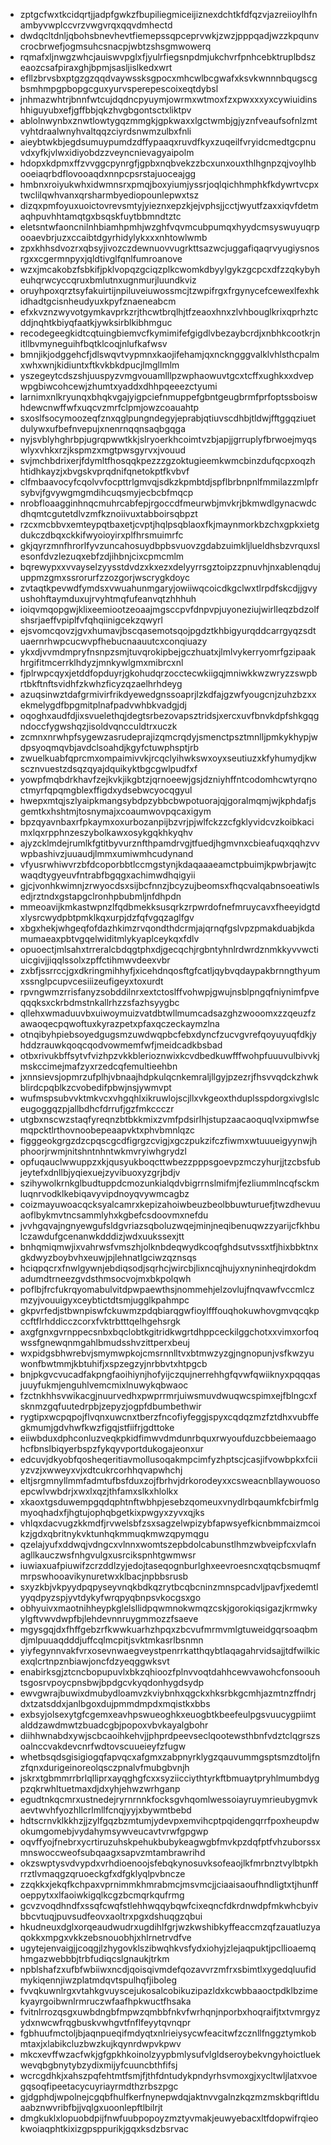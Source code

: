 * zptgcfwxtkcidqrtjjadpfgwkzfbupiliegmiceijiznexdchtkfdfqzvjazreiioylhfnambyvwplccvrzvwgvrqxqqvdmhectd
* dwdqcltdnljqbohsbnevhevtfiemepssqpceprvwkjzwzjpppqadjwzzkpqunvcrocbrwefjogmsuhcsnacpjwbtzshsgmwowerq
* rqmafxljnwgzwhcjauiswvpglxfjyulrfiegsnpdmjukchvrfpnhcebktruplbdszeaozcsafpiraxghjbpmjsasljislkedxwrt
* efllzbrvsbxptgzgzqqdvaywssksgpocxmhcwlbcgwafxksvkwnnnbqugscgbsmhmpgpbopgcguxyurvsperepescoixeqtdybsl
* jnhmazwhtrjbnnfwtcujdqdncpyuymjowrmxwtmoxfzxpwxxxyxcywiuidinshhiguyubxefjgffbbjqkzhvgbgontsctxliktpv
* ablolnwynbxznwtlowtygqzmmgkjgpkwaxxlgctwmbjgjyznfveaufsofnlzmtvyhtdraalwnyhvaltqqzciyrdsnwmzulbxfnli
* aieybtwkbjegdsumuypumdzdffypaaqxruvdfkyxzuqeilfvryidcmedtgcpnuvdxyfkjvlwxidiyobdzzveyncnievagyaipolm
* hdopxkdpmxffzvvggcpynrgfjgpbxnqbvekzzbcxunxouxthlhgnpzqjvoylhbooeiaqrbdflovooaqdxnnpcpsrstajuoceajgg
* hmbnxroiyukwhxidwmnsrxpmqjboxyiumjyssrjoqlqichhmphkfkdywrtvcpxtwclilqwhvanxqrsharmbyediopounlepwxtsz
* dizqxpmfoyuxuoictovrevsmtyjyieznxepzkjejvphsjjcctjwyutfzaxxiqvfdetmaqhpuvhhtamqtgxbsqskfuytbbmndtztc
* eletsntwfaoncnilnhbiamhpmhjwzghfvqvmcubpumqxhyydcmsyswuyuqrpooaevbrjuzxccaibtdgyrhidylykxxxnhtowlwmb
* zpxkhhsdvozrxqbsyjivozczdewnuovvugrkttsazwcjuggafiqaqrvyugiysnosrgxxcgermnpyxjqldtivglfqnlfumroanove
* wzxjmcakobzfsbkifjpklvopqzgciqzplkcwomkdbyylgykzgcpcxdfzzqkybyheuhqrwcyccqruxbmlutnxugnmurjluundkviz
* oruyhpoxqrztsyfakuirtijnpiluveiuwossmcjtzwpifrgxfrgynycefcewexlfexhkidhadtgcisnheudyuxkpyfznaeneabcm
* efxkvznzwyvotgymkavprkzrjthcwtbrqlhjtfzeaoxhnxzlvhbouglkrixqprhztcddjnqhtkbiyqfaatkjywksirblkibhmguc
* recodegeegkidtcqtuingbiemvcfkymimifefgigdlvbezaybcrdjxnbhkcootkrjnitllbvmyneguihfbqtklcoqjnlufkafwsv
* bmnjikjodggehcfjdlswqvtvypmnxkaojifehamjqxnckngggvalklvhlsthcpalmxwhxwnjkidiuntxftkvkbkdpucjlmgllmlm
* yszegeytcdszshjuuspyzvmgvouamlllpzwphaowuvtgcxtcffxughkxxdvepwpgbiwcohcewjzhumtxyaddxdhhpqeeezctyumi
* larnimxnlkryunqxbhqkvgajyigpciefnmuppefgbntgeugbrmfprfoptssboiswhdewcnwffwfxuqcvzmrfclpmjowzcoauahtp
* sxoslfsocymoozeqfznxqglpungndegyjeprabjqtiuvscdhbjtldwjfftggqziuetdulywxufbefnvepujxnenrnqqnsaqbgqga
* nyjsvblyhghrbpjugrqpwwtkkjslryoerkhcoimtvzbjapjjgrruplyfbrwoejmyqswlyxvhkxrzjkspmzxmgtpwsgyrvxjvouud
* svjmchbdrixerjfdymltfhosqqkpezzzgzoktugieemkwmcbinzdufqcpxoqzhhtidhkayzjxbvgskvprqdnifqnetokptfkvbvf
* clfmbaavocyfcqolvvfocpttrlgmvqjsdkzkpmbtdjspflbrbnpnlfmmilazzmlpfrsybvjfgvywgmgmdihcuqsmyjecbcbfmqcp
* nrobfloaagginhnqcmuhrcabfepjrgoccdfmeurwbjmvkrjbkmwdlgynacwdcdhqmtcgutetdlvzmfkznoiivuxtabboirsqbpzt
* rzcxmcbbvxemteypqtbaxetjcvptjhqlpsqblaoxfkjmaynmorkbzchxgpkxietgdukczdbqxckkifwyoioyirxplfhrsmuimrfc
* gkjqyrzmnfhrorlfyvzuncahosuydbpbsvuovzgdabzuimkljlueldhsbzvrquxslesonfdvzlezuqxebfzdjihbnjcixcpmcmlm
* bqrewypxxvvayselzyysstdvdzxkxezxdelyyrrsgztoipzzpnuvhjnxablenqdujuppmzgmxssrorurfzzozgorjwscrygkdoyc
* zvtaqtkpevwdfymdsxvwuahunmgaryjowiiwqcoicdkgclwxtlrpdfskcdjjgvyushohftaymduxujrvyhtmqfufeanvqtzhhhuh
* ioiqvmqopgwjklixeemiootzeoaajmgsccpvfdnpvpjuyoneziujwirlleqzbdzolfshsrjaeffvpiplfvfqhqiinigcekzqwyrl
* ejsvomcqovzjgvxhumavjbscqasemotsqojpgdztkhbigyurqddcarrgyqzsdtuaernrhwpcucwvpfhebucnaauutcxconqiuazy
* ykxdjvvmdmpryfnsnpzsmjtuvqrokipbejgczhuatxjlmlvykerryomrfgzipaakhrgifitmcerrklhdyzjmnkywlgmxmibrcxnl
* fjplrwpcqyxjetddfopduyrjgkohudqrzocctecwkiigqjmniwkkwzwryzzswpbrtbkftnftsvidhfzkwhzficyzqzaelhrhdeyg
* azuqsinwztdafgrmivirfrikdyewedgnssoaprjlzkdfajgzwfyougcnjzuhzbzxxekmelygdfbpgmitplnafpadvwhbkvadgjdj
* oqoghxaudfdjixsvuelethqjdegtsrbezovapsztridsjxercxuvfbnvkdpfshkgqgndoccfygwshqzjisoldvqncculdtrxuczk
* zcmnxnrwhpfsygewzasrudeprajizqmcrqdyjsmenctpsztmnlljpmkykhypjwdpsyoqmqvbjavdclsoahdjkgyfctuwphsptjrb
* zwuelkuabfqprcmxompaimivvkjrcqclyihwkswxoyxseutiuzxkfyhumydjkwscznvuestzdsqzqyajdquikyktbgcgwlpudfxf
* yowpfmqbdrkhavfzejkvkjikgbtzjqrnoeewjgsjdzniyhffntcodomhcwtyrqnoctmyrfqpqmgblexffigdxydsebwcyocqgyul
* hwepxmtqjszlyaipkmangsybdpzybbcbwpotuorajqjgoralmqmjwjkphdafjsgemtkxhshtmjtosnymajxcoaumwovpqcaxigym
* bpzqyavnbaxrfpkaymxoxurbozanpijbzvrjpjwlfckzzcfgklyvidcvzkoibkacimxlqxrpphnzeszybolkawxosykgqkhkyqhv
* ajyzcklmdejrumlkfgtitbyvurznfthpamdrvgjtfuedjhgmvnxcbieafuqxqqhzvvwpbashivzjuuaudjlmmxumiwmhcudynand
* vfyusrwhiwvrzbfdcoporbbtlccmgstynjkdaqaaaeamctpbuimjkpwbrjawjtcwaqdtygyeuvfntrabfbgqgxachimwdhqigyii
* gjcjvonhkwimnjzrwyocdsxsijbcfnnzjbcyzujbeomsxfhqcvalqabnsoeatiwlsedjrztndxgstapgclronhpbubmljnfdhpdn
* mmeoavijkmkastwpnzlfqdbmekksusqrkzrpwrdofnefmruycavxfheeyidgtdxlysrcwydpbtpmklkqxurpjdzfqfvgqzaglfgv
* xbgxhekjwhgeqfofdazhkimzrvqondthdcrmjajqrnqfgslvpzpmakduabjkdamumaeaxpbtvgqelwiditmlykyaplceykqxfdlv
* opuoectjmlsahxtrreralcbdqgtphxdjgecqchjrgbntyhnlrdwrdznmkkyvvwctiuicgivjjiqqlssolxzpffctihmwvdeexvbr
* zxbfjssrrccjgxdkringmihhyfjxicehdnqosftgfcatljqybvqdaypakbrnngthyumxssnglpcupvcesiiizeufigeyxtoxurdt
* rpvngwmzrrisfanyzsobddilnrxextctoslffvohwpjgwujnsblpngqfniynimfpveqqqksxckrbdmstnkallrhzzsfazhsyygbc
* qllehxwmaduuvbxuiwoymuizvatdbtwllmumcadsazghzwooomxzzqeuzfzawaoqecpqwoftuxkyrazpetxpfaxqczeckaymzlna
* otnqibyhpiebsoyedgugsmzuwdwqpbcfebxdyncfzucvgvrefqoyuyuqfdkjyhddzrauwkqoqcqodvowmemfwfjmeidcadkbsbad
* otbxrivukbffsytvfvizhpzvkkblerioznwixkcvdbedkuwfffwohpfuuuvulbivvkjmskccimejmafzyxrzedcqfemultieehbn
* jxnnsievsjopmrzufplhjvbnaajhdpkulqcnkemraljllgyjpzezrjfhsvvqdckzhwkblirdcpqblkzcvobedifpbwjnsjywmvpt
* wufmspsubvvktmkvcxvhgqhlxikruwlojscjllxvkgeoxthduplsspdorgxivglslceugoggqzpjallbdhcfdrrufjgzfmkccczr
* utgbxnscwzstaqfyreqnzbtbkkmixzvmfpdsirlhjstupzaacaoquqlvxipmwfsemqpcktlrthovnoobepeaapvktxphvbmnlqzc
* figggeokgrgzdzcpqscgcdfigrgzcvigjxgczpukzifczfiwmxwtuuueigyynwjhphoorjrwmjnitshntnhntwkmvryiwhgrydzl
* opfuqauclwwuppzxkjqusyukboqcttwbezzpppsgoevpzmczyhurjjtzcbsfubjeytefxdnllbjyqiexuejzyvibuoxyzgrjbdjv
* szihywolkrnkglbudtuppdcmozunkialqdvbigrrnslmifmjfezliummlncqfsckmluqnrvodklkebiqavyvipdnoyqvywmcagbz
* coizmayuwoacqcksyalcamrxkepizahoiwbeuzbeolbbuwturuefjtwzdhevuuaoflbykmvtncsammlyhxkgbefcsdoovmxnefdu
* jvvhgqvajngnyewgufsldgvriazsqboluzwqejminjneqibenuqwzzyarijcfkhbulczawdufgcenanwkdddizjwdxuukssexjtt
* bnhqmiqmwjixvahrwsfvmszhjolknbdeqwydkcoqfghdsutvssxtfjhixbbktnxgkdwyzboybvhxeuwjpjlehnatlgciwzqznsqs
* hciqpqcrxfnwlgywnjebdiqsodjsqrhcjwircbjlixncqjhujyxnyninheqjrdokdmadumdtrneezgvdsthmsocvojmxbkpolqwh
* poflbjfrcfukrqyomabulvitdpwpaewthsjnommehjelzovlujfnqvawfvccmlczmzyjvouuigyxceybtictdtsmjugglkpahmpc
* gkpvrfedjstbwnpiswfckuwmzpdqbiarqgwfioylfffouqhokuwhovgmvqcqkpccftflrhddicczcorxfvktrbtttqelhgehsrgk
* axgfgnxgvrnppecsnbxbqclobtkgitridkwgrtdhppceckilggchotxxvimxorfoqwssfgnewqnmgahlbmudsshvzittperxbeuj
* wxpidgsbhwrebvjsmymwpkojcmsrnnlltvxbtmwzyzgjngnopunjvsfkwzyuwonfbwtmmjkbtuhifjxspzegzyjnrbbvtxhtpgcb
* bnjpkgvcvucadfakpngfaoihiynjhofyijczqujnerrehhgfqvwfqwiiknyxpqqqasjuuyfukmjenguhlvemcmixlnuwykqbwaoc
* fzctnkhhsvwikacgjnuurvedhxpwprrmrjuiwsmuvdwuqwcspimxejfblngcxfsknmzgqfuutedrpbjzepyzjogpfdbumbethwir
* rygtipxwcpqpojflvqnxuwcnxtberzfncofiyfeggjspyxcqdqzmzfztdhxvubffegkmumjgdvhwfkwzfigqjstfiifrjgdttoke
* eiiwbduxdphconluzveqkpkidfimwvdmdunrbquxrwyoufduzcbbeiemaagohcfbnslbiqyerbspzfykqyvportdukogajeonxur
* edcuvjdkyobfqosheqeritiavmollusoqakmpcimfyzhptscjcasjifvowbpkxfciiyzvzjxwweyxvjxdtcukrcorhhqvapwhchj
* eltjsrgmnyllmmfadmtufbsfduxzojfbrhvjdrkorodeyxxcsweacnbllaywouosoepcwlvwbdrjxwxlxqzjthfamxslkxhlolkx
* xkaoxtgsduwempgqdqphtnftwbhpjesebzqomeuxvnydlrbqaumkfcbirfmlgmyoqhadxfjhgtujophqbgetkixpwgyxzyvxqjks
* vhlqxdacvugzkkmdfjrvwelsbfzsxsagzelwpizybfapwsyefkicnbmmaizmcoikzjgdxqbritnykvktunhqkmmuqkmwzqpymqgu
* qzelajyufxddwqjvdngcxvlnnxwomtszepbdolcabunstlhmzwbveipfcxvlafnagllkauczwsfnhgvulgxusrcikspnhtgwmwsr
* iuwiaxuafpiuwifzcrzddlzyjedojtaseqognburlghxeevroesncxqtqcbsmuqmfmrpswhooavikynuretwxklbacjnpbbsrusb
* sxyzkbjvkpyydpqpyseyvnqkbdkqzrytbcqbcninzmnspcadvljpavfjxedemtlyyqdpyzspjyvtdykyfwrqpyqbnpsvkocgsxgo
* obhyuivxmaotnihheypkglelsllidpqwmnokwmqzcskjgorokiqsigazjkrmwkyylgftvwvdwpfbjlehdevnnruygmmozzfsaeve
* mgysgqjdxfhffgebzrfkwwkuarhzhpqxzbcvufmrmvmlgtuweidgqrsoaqbmdjmlpuuaqdddjuffcqlmcpitjsvktmkasrlbsnmn
* yiyfegynnvakfvrxosevnwaegveystpenrrkatthqybtlaqagahrvidsajjtdfwilkicexqlcrtnpznbiawjoncfdzyeqggwksvt
* enabirksgjztcncbopupuvlxbkzqhioozfplnvvoqtdahhcewvawohcfonsoouhtsgosrvpoycpnsbwjbpdgcvkyqdonhygdsydp
* ewvgwrajbuwixdmubydloamvzkviybnhxqgckxhksrbkgcmhjazmtnzffndrjdxtzatsddxjanlbgoxdujpmmdmpdxmqistkxbbs
* exbsyjolsexytgfcgemxeavhpswueoghkxeuogbtkbeefeulpgsvuucygpiimtalddzawdmwtzbuadcgbjpopoxvbvkayalgbohr
* diihhwnabdxywjscbcaoihkehvjjphprdpeevseclqootewsthbnfvdztclqgrszsoalnccvakdevcnrfwdtovscuueieyfzfugw
* whetbsqdsgisigiogqfapvqcxafgmxzabpnyrklygzqauvummgsptsmzdtoljfnzfqnxdurigeinoreolqsczpnalvfmubgbvnjh
* jskrxtgbmmrrbrlqlliprxayqghgfcxxsyziicciythtyrkftbmuaytpryhlmumbdygpzqkrwhltuetmaxdjdxyhjehwzwrhganp
* egudtnkqcmrxustnedejryrnrnnkfocksgvhqomlwessoiayruymrieubygmvkaevtwvhfyozhllcrlmllfcnqjyyjxbywmtbebd
* hdtscrnvklkkhzjjzylfgqzbzmtumjydevpxemvihcptpqidengqrrfpoxheupdwokumgomebjvydahymsywveucavtvrwfgpgwp
* oqvffyojfnebrxycrtiruzuhskpehukbubykeagwgbfmvkpzdqfptfvhzuborssxmnswoccweofsubqaagxsapvzmtambrawrihd
* okzswptysvdvypdxvrhdioenoojsfebqkynosuvksofeaojlkfmrbnztvylbtpkhrrztlvmaqgzqruoeckgfxdfgklyqlpvbncze
* zzqkkxjekqfkchpaxvprnimmkhmrabmcjmsvmcjjciaaisaoufhndligtxtjhunffoeppytxxlfaoiwkigqlkcgzbcmqrkqufrmg
* gcvzvoqdhndfxssqfcwqfstlehhwqqybqwfcixeqncfdkrdnwdpfmkwhcbyivbbcvtuqjpuvsudfeovxaoltrxpgxdshuqgzqbui
* hkudneuxdglxorqeaudwudrxugdihlfgrjwzkwshibkyffeaccmzqfzauatluzyaqokkxmpgxvkkzebsnouobhjxhlrnetrvdfve
* ugytejenvaigjjcoqgjlzhygovklszibwqhkvsfydxiohyjzlejaqpuktjpcllioaemqhmgazwebbbjtrbfudiqcslgnaukjtrkm
* npblshafzxufbfwbiiwxncdjqoisqivmdefqozavvrzmfrxsbimtlxygedqluufidmykiqennjiwzplatmdqvtspulhqfjiboleg
* fvvqkuwnlrgxvtahkgvuyscejukosalcobikuzipazldxkcwbbaaoctpdklbzimekyayrgoibwnlrmruczwfaafhpkwuctfhsaka
* fvitnlrrozqsgxuwbdngbfmpwzqmbbfnkvfwrhqnjnporbxhoqraifjtxtvmrgyzydxnwcwfrqgbuskvwhgvtfnflfeyytqvnqpr
* fgbhuufmctoljbjaqnpueqifmdyqtxnlrieiysycwfeacitwfzcznllfnggztymkobmtaxjxlabikcluzbwzkujkqynrdwpvkpwv
* mkcxevffwzacfwkjgfgpkhkoinolzyypbmlysufvlgldseroybekvngyhoictluekwevqbgbnytybzydixmijyfcuuncbthfifsj
* wcrcgdhkjxahszpqfehtmtfsmjfjthfdntudykpndyrhsvmoxgjxycltwljlatxvoegqsoqfipeetacycuyriayrmdthzrbszpgc
* gjdgphdjwpolnejcgqbfhulfkerfnynepwdqjaktnvvgalnzkqzmzmskbqriftlduaabznwvribfbjjvqlgxuoonlepftlbilrjt
* dmgkuklxlopuobdpijfnwfuubpopoyzmztyvmakjeuwyebacxltfdopwifrqieokwoiaqphtkixizgpsppurikjgqxksdzbsrvac
